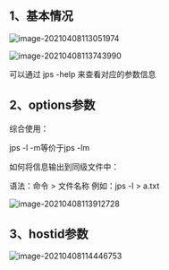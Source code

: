 ## 1、基本情况

![image-20210408113051974](C:\Users\93138\AppData\Roaming\Typora\typora-user-images\image-20210408113051974.png)

![image-20210408113743990](C:\Users\93138\AppData\Roaming\Typora\typora-user-images\image-20210408113743990.png)

可以通过 jps -help 来查看对应的参数信息

## 2、options参数

综合使用： 

jps -l -m等价于jps -lm 

如何将信息输出到同级文件中：

语法：命令 > 文件名称 例如：jps -l > a.txt

![image-20210408113912728](C:\Users\93138\AppData\Roaming\Typora\typora-user-images\image-20210408113912728.png)

## 3、hostid参数

![image-20210408114446753](C:\Users\93138\AppData\Roaming\Typora\typora-user-images\image-20210408114446753.png)